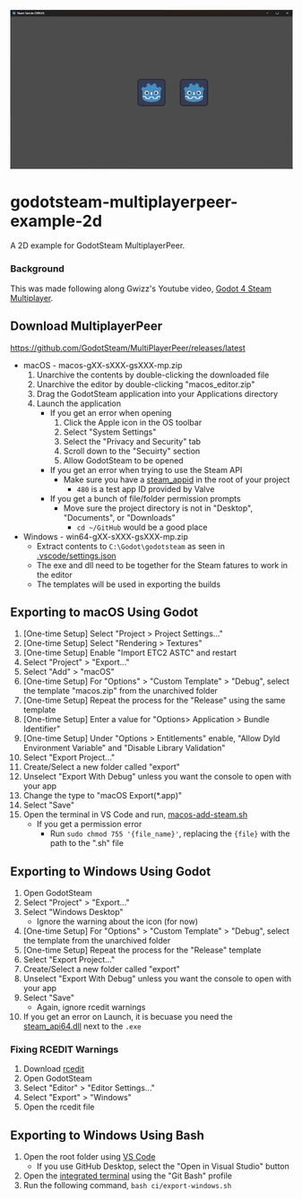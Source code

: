 ![godotsteam-multiplayerpeer-example](/godotsteam-multiplayerpeer-example.png)

# godotsteam-multiplayerpeer-example-2d
A 2D example for GodotSteam MultiplayerPeer.

### Background
This was made following along Gwizz's Youtube video, [Godot 4 Steam Multiplayer](https://www.youtube.com/watch?v=fUBdnocrc3Y).

## Download MultiplayerPeer
https://github.com/GodotSteam/MultiPlayerPeer/releases/latest
- macOS - macos-gXX-sXXX-gsXXX-mp.zip
    1. Unarchive the contents by double-clicking the downloaded file
    1. Unarchive the editor by double-clicking "macos_editor.zip"
    1. Drag the GodotSteam application into your Applications directory
    1. Launch the application
        - If you get an error when opening
            1. Click the Apple icon in the OS toolbar
            1. Select "System Settings"
            1. Select the "Privacy and Security" tab
            1. Scroll down to the "Secuirty" section
            1. Allow GodotSteam to be opened
        - If you get an error when trying to use the Steam API
            - Make sure you have a [steam_appid](steam_appid.txt) in the root of your project
                - `480` is a test app ID provided by Valve
        - If you get a bunch of file/folder permission prompts
            - Move sure the project directory is not in "Desktop", "Documents", or "Downloads"
                - `cd ~/GitHub` would be a good place
- Windows - win64-gXX-sXXX-gsXXX-mp.zip
    - Extract contents to `C:\Godot\godotsteam` as seen in [.vscode/settings.json](.vscode/settings.json)
    - The exe and dll need to be together for the Steam fatures to work in the editor
    - The templates will be used in exporting the builds

## Exporting to macOS Using Godot
1. [One-time Setup] Select "Project > Project Settings..."
1. [One-time Setup] Select "Rendering > Textures"
1. [One-time Setup] Enable "Import ETC2 ASTC" and restart
1. Select "Project" > "Export..."
1. Select "Add" > "macOS"
1. [One-time Setup] For "Options" > "Custom Template" > "Debug", select the template "macos.zip" from the unarchived folder
1. [One-time Setup] Repeat the process for the "Release" using the same template
1. [One-time Setup] Enter a value for "Options> Application > Bundle Identifier"
1. [One-time Setup] Under "Options > Entitlements" enable, "Allow Dyld Environment Variable" and "Disable Library Validation"
1. Select "Export Project..."
1. Create/Select a new folder called "export"
1. Unselect "Export With Debug" unless you want the console to open with your app
1. Change the type to "macOS Export(*.app)"
1. Select "Save"
1. Open the terminal in VS Code and run, [macos-add-steam.sh](ci/macos-add-steam.sh)
    - If you get a permission error
        - Run `sudo chmod 755 '{file_name}'`, replacing the `{file}` with the path to the ".sh" file

## Exporting to Windows Using Godot
1. Open GodotSteam
1. Select "Project" > "Export..."
1. Select "Windows Desktop"
    - Ignore the warning about the icon (for now)
1. [One-time Setup] For "Options" > "Custom Template" > "Debug", select the template from the unarchived folder
1. [One-time Setup] Repeat the process for the "Release" template
1. Select "Export Project..."
1. Create/Select a new folder called "export"
1. Unselect "Export With Debug" unless you want the console to open with your app
1. Select "Save"
    - Again, ignore rcedit warnings
1. If you get an error on Launch, it is becuase you need the [steam_api64.dll](export/steam_api64.dll) next to the `.exe`

### Fixing RCEDIT Warnings
1. Download [rcedit](https://github.com/electron/rcedit/releases)
1. Open GodotSteam
1. Select "Editor" > "Editor Settings..."
1. Select "Export" > "Windows"
1. Open the rcedit file

## Exporting to Windows Using Bash
1. Open the root folder using [VS Code](https://code.visualstudio.com/)
	- If you use GitHub Desktop, select the "Open in Visual Studio" button
1. Open the [integrated terminal](https://code.visualstudio.com/docs/editor/integrated-terminal) using the "Git Bash" profile
1. Run the following command, `bash ci/export-windows.sh`
